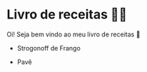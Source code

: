 # Livro de receitas :man_cook:

Oi! Seja bem vindo ao meu livro de receitas :wave:

- Strogonoff de Frango 

- Pavê

  



